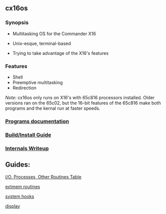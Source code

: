 
## cx16os

### Synopsis

- Multitasking OS for the Commander X16

 - Unix-esque, terminal-based
 - Trying to take advantage of the X16's features

### Features

- Shell
- Preemptive multitasking
- Redirection

*Note:* cx16os only runs on X16's with 65c816 processors installed. Older versions ran on the 65c02, but the 16-bit features of the 65c816 make both programs and the kernal run at faster speeds. 

### [Programs documentation](programs/)

### [Build/Install Guide](install_guide.md)

### [Internals Writeup](internals.md)

## Guides:

[I/O, Processes, Other Routines Table](routines.md)

[extmem routines](extmem.md)

[system hooks](system_hooks.md)

[display](display.md)
